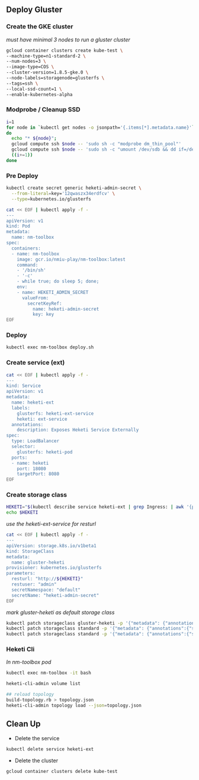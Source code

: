## Deploy Gluster

### Create the GKE cluster

_must have minimal 3 nodes to run a gluster cluster_

```sh
gcloud container clusters create kube-test \
--machine-type=n1-standard-2 \
--num-nodes=3 \
--image-type=COS \
--cluster-version=1.8.5-gke.0 \
--node-labels=storagenode=glusterfs \
--tags=ssh \
--local-ssd-count=1 \
--enable-kubernetes-alpha
```

### Modprobe / Cleanup SSD

```sh
i=1
for node in `kubectl get nodes -o jsonpath='{.items[*].metadata.name}'`;
do
  echo "* ${node}";
  gcloud compute ssh $node -- 'sudo sh -c "modprobe dm_thin_pool"'
  gcloud compute ssh $node -- 'sudo sh -c "umount /dev/sdb && dd if=/dev/zero of=/dev/sdb bs=512 count=100"'
  ((i+=1))
done
```

### Pre Deploy

```sh
kubectl create secret generic heketi-admin-secret \
  --from-literal=key='12qwaszx34erdfcv' \
  --type=kubernetes.io/glusterfs
```

```sh
cat << EOF | kubectl apply -f -
---
apiVersion: v1
kind: Pod
metadata:
  name: nm-toolbox
spec:
  containers:
  - name: nm-toolbox
    image: gcr.io/nmiu-play/nm-toolbox:latest
    command:
    - '/bin/sh'
    - '-c'
    - while true; do sleep 5; done;
    env:
    - name: HEKETI_ADMIN_SECRET
      valueFrom:
        secretKeyRef:
          name: heketi-admin-secret
          key: key
EOF
```

### Deploy

```sh
kubectl exec nm-toolbox deploy.sh
```

### Create service (ext)

```sh
cat << EOF | kubectl apply -f -
---
kind: Service
apiVersion: v1
metadata:
  name: heketi-ext
  labels:
    glusterfs: heketi-ext-service
    heketi: ext-service
  annotations:
    description: Exposes Heketi Service Externally
spec:
  type: LoadBalancer
  selector:
    glusterfs: heketi-pod
  ports:
  - name: heketi
    port: 18080
    targetPort: 8080
EOF
```

### Create storage class

```sh
HEKETI="$(kubectl describe service heketi-ext | grep Ingress: | awk '{print $3}'):18080"
echo $HEKETI
```
_use the heketi-ext-service for resturl_

```sh
cat << EOF | kubectl apply -f -
---
apiVersion: storage.k8s.io/v1beta1
kind: StorageClass
metadata:
  name: gluster-heketi
provisioner: kubernetes.io/glusterfs
parameters:
  resturl: "http://${HEKETI}"
  restuser: "admin"
  secretNamespace: "default"
  secretName: "heketi-admin-secret"
EOF
```
_mark gluster-heketi as default storage class_

```sh
kubectl patch storageclass gluster-heketi -p '{"metadata": {"annotations":{"storageclass.kubernetes.io/is-default-class":"true"}}}'
kubectl patch storageclass standard -p '{"metadata": {"annotations":{"storageclass.kubernetes.io/is-default-class":"false"}}}'
kubectl patch storageclass standard -p '{"metadata": {"annotations":{"storageclass.beta.kubernetes.io/is-default-class":"false"}}}'
```

### Heketi Cli

_In nm-toolbox pod_

```sh
kubectl exec nm-toolbox -it bash
```

```sh
heketi-cli-admin volume list

## reload topology
build-topology.rb > topology.json
heketi-cli-admin topology load --json=topology.json
```

## Clean Up

* Delete the service
```sh
kubectl delete service heketi-ext
```

* Delete the cluster
```sh
gcloud container clusters delete kube-test
```
